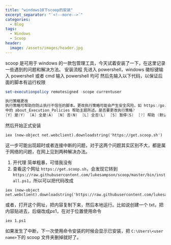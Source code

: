 ```yaml
---
title: "windows10下scoop的安装"
excerpt_separator: "`<!--more-->`"
categories:
  - Blog
tags:
  - Windows
  - Scoop
header:
  image: /assets/images/header.jpg
---
```


scoop 是可用于 windows 的一款包管理工具，今天试着安装了一下，在这里记录一些遇到的问题和解决方法。
安装流程
先进入 powershell，windows 徽标键输入 powershell 或者 cmd 输入 powershell 均可
然后先输入以下代码，以保证后面的脚本有运行权限

```powershell
set-executionpolicy remotesigned -scope currentuser
```

```powershell
执行策略更改
执行策略可帮助你防止执行不信任的脚本。更改执行策略可能会产生安全风险，如 https:/go.microsoft.com/fwlink/?LinkID=135170
中的 about_Execution_Policies 帮助主题所述。是否要更改执行策略?
[Y] 是(Y)  [A] 全是(A)  [N] 否(N)  [L] 全否(L)  [S] 暂停(S)  [?] 帮助 (默认值为“N”): y
```

然后开始正式安装

```shell
iex (new-object net.webclient).downloadstring('https://get.scoop.sh')
```

这一步可能出现超时或者连接中断的问题，对于这两个问题其实区别不大，都是属于网络的问题，在网上见到两种解决办法。

1. 开代理
   简单粗暴，可惜我没有
2. 查看这个网址 `https://get.scoop.sh`，会发现它转到 `https://raw.githubusercontent.com/lukesampson/scoop/master/bin/install.ps1`，所以可以把代码改成

```shell
iex (new-object net.webclient).downloadstring('https://raw.githubusercontent.com/lukesampson/scoop/master/bin/install.ps1')
```

或者，打开这个网址，把内容复制下来，然后本地运行。比如说创建一个 txt，把内容贴进去，后缀改成$ps1$，在对于位置使用命令

```shell
iex 1.ps1
```

如果发生了中断，下一次使用命令安装的时候会显示已安装，把 `C:\Users\<user name>`下的 scoop 文件夹删掉就好了。
